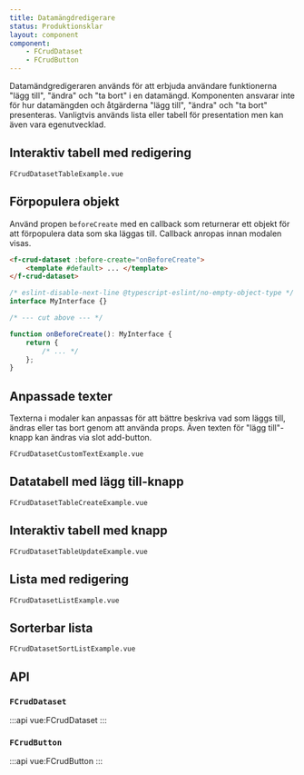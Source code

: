 ```yaml
---
title: Datamängdredigerare
status: Produktionsklar
layout: component
component:
    - FCrudDataset
    - FCrudButton
---
```


Datamändgredigeraren används för att erbjuda användare funktionerna "lägg till", "ändra" och "ta bort" i en datamängd.
Komponenten ansvarar inte för hur datamängden och åtgärderna "lägg till", "ändra" och "ta bort" presenteras.
Vanligtvis används lista eller tabell för presentation men kan även vara egenutvecklad.

## Interaktiv tabell med redigering

```import
FCrudDatasetTableExample.vue
```

## Förpopulera objekt

Använd propen `beforeCreate` med en callback som returnerar ett objekt för att förpopulera data som ska läggas till.
Callback anropas innan modalen visas.

```html static
<f-crud-dataset :before-create="onBeforeCreate">
    <template #default> ... </template>
</f-crud-dataset>
```

```ts
/* eslint-disable-next-line @typescript-eslint/no-empty-object-type */
interface MyInterface {}

/* --- cut above --- */

function onBeforeCreate(): MyInterface {
    return {
        /* ... */
    };
}
```

## Anpassade texter

Texterna i modaler kan anpassas för att bättre beskriva vad som läggs till, ändras eller tas bort genom att använda props. Även texten för "lägg till"-knapp kan ändras via slot add-button.

```import
FCrudDatasetCustomTextExample.vue
```

## Datatabell med lägg till-knapp

```import
FCrudDatasetTableCreateExample.vue
```

## Interaktiv tabell med knapp

```import
FCrudDatasetTableUpdateExample.vue
```

## Lista med redigering

```import
FCrudDatasetListExample.vue
```

## Sorterbar lista

```import
FCrudDatasetSortListExample.vue
```

## API

### `FCrudDataset`

:::api
vue:FCrudDataset
:::

### `FCrudButton`

:::api
vue:FCrudButton
:::
